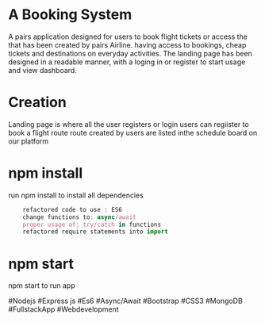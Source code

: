 # A Booking System 

A pairs application designed for users to book flight tickets or access the that has been created by pairs Airline. having access to bookings, cheap tickets and destinations on everyday activities. 
The landing page has been designed in a readable manner, with a loging in or register to start usage and view dashboard.

# Creation

Landing page is where all the user registers or login
users can regiister to book a flight route 
route created by users are listed inthe schedule board on our platform

# npm install

run npm install to install all dependencies

```ts
    refactored code to use : ES6
    change functions to: async/await
    proper usage of: try/catch in functions
    refactored require statements into import
```

# npm start

npm start to run app

#Nodejs 
#Express js 
#Es6 
#Async/Await
#Bootstrap 
#CSS3
#MongoDB
#FullstackApp
#Webdevelopment